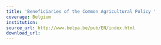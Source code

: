 ```yaml
---
title: 'Beneficiaries of the Common Agricultural Policy '
coverage: Belgium
institution: 
source_url: http://www.belpa.be/pub/EN/index.html
download_url: 
---
```

